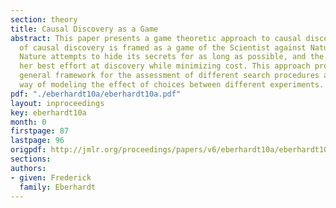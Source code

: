 ```yaml
---
section: theory
title: Causal Discovery as a Game
abstract: This paper presents a game theoretic approach to causal discovery. The problem
  of causal discovery is framed as a game of the Scientist against Nature, in which
  Nature attempts to hide its secrets for as long as possible, and the Scientist makes
  her best effort at discovery while minimizing cost. This approach provides a very
  general framework for the assessment of different search procedures and a principled
  way of modeling the effect of choices between different experiments.
pdf: "./eberhardt10a/eberhardt10a.pdf"
layout: inproceedings
key: eberhardt10a
month: 0
firstpage: 87
lastpage: 96
origpdf: http://jmlr.org/proceedings/papers/v6/eberhardt10a/eberhardt10a.pdf
sections: 
authors:
- given: Frederick
  family: Eberhardt
---
```

